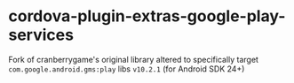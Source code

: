 # cordova-plugin-extras-google-play-services

Fork of cranberrygame's original library altered to specifically target `com.google.android.gms:play` libs `v10.2.1` (for Android SDK 24+)